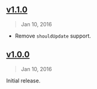 ## [v1.1.0]
> Jan 10, 2016

- Remove `shouldUpdate` support.

[v1.1.0]: https://github.com/rstacruz/deku-stateful/compare/v1.0.0...v1.1.0

## [v1.0.0]
> Jan 10, 2016

Initial release.

[v1.0.0]: https://github.com/rstacruz/deku-stateful/tree/v1.0.0
